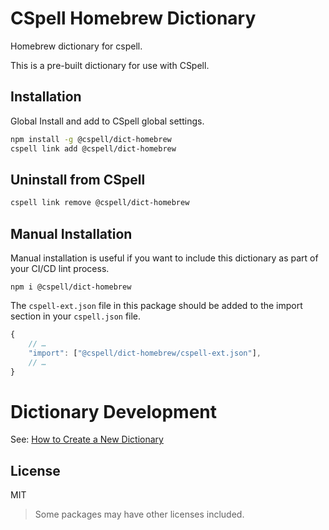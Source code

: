 # CSpell Homebrew Dictionary

Homebrew dictionary for cspell.

This is a pre-built dictionary for use with CSpell.

## Installation

Global Install and add to CSpell global settings.

```sh
npm install -g @cspell/dict-homebrew
cspell link add @cspell/dict-homebrew
```

## Uninstall from CSpell

```sh
cspell link remove @cspell/dict-homebrew
```

## Manual Installation

Manual installation is useful if you want to include this dictionary as part of your CI/CD lint process.

```
npm i @cspell/dict-homebrew
```

The `cspell-ext.json` file in this package should be added to the import section in your `cspell.json` file.

```javascript
{
    // …
    "import": ["@cspell/dict-homebrew/cspell-ext.json"],
    // …
}
```

# Dictionary Development

See: [How to Create a New Dictionary](https://github.com/streetsidesoftware/cspell-dicts#how-to-create-a-new-dictionary)

## License

MIT

> Some packages may have other licenses included.

<!--- @@inject: ../../static/footer.md --->
